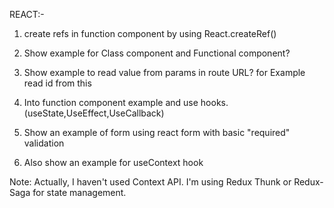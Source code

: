 REACT:-

1. create refs in function component by using React.createRef()
2. Show example for Class component and Functional component?
3. Show example to read value from params in route URL?
   for Example <route path=’/posts/:id’ component={ABCPOST}/> read id from this
4. Into function component example and use hooks.(useState,UseEffect,UseCallback)

5. Show an example of form using react form with basic "required" validation

6. Also show an example for useContext hook

Note: Actually, I haven't used Context API. I'm using Redux Thunk or Redux-Saga for state management.
